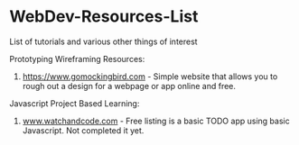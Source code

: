 # WebDev-Resources-List
List of tutorials and various other things of interest

Prototyping Wireframing Resources:
1. https://www.gomockingbird.com - Simple website that allows you to rough out a design for a webpage or app online and free.

Javascript Project Based Learning:
1. www.watchandcode.com - Free listing is a basic TODO app using basic Javascript. Not completed it yet.
